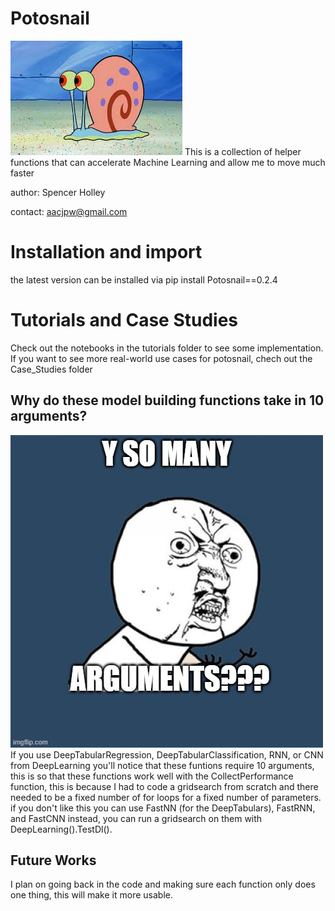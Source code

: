 # Potosnail

<img src="Images/download.jpg/">
This is a collection of helper functions that can accelerate Machine Learning and allow me to move much faster

author: Spencer Holley

contact: aacjpw@gmail.com

# Installation and import 

the latest version can be installed via pip install Potosnail==0.2.4

# Tutorials and Case Studies
Check out the notebooks in the tutorials folder to see some implementation. If you want to see more real-world use cases for potosnail, chech out the Case_Studies folder

## Why do these model building functions take in 10 arguments?
<img src="Images/4tqs0v.jpg/">
If you use DeepTabularRegression, DeepTabularClassification, RNN, or CNN from DeepLearning you'll notice that these funtions require 10 arguments, this is so that these functions work well with the CollectPerformance function, this is because I had to code a gridsearch from scratch and there needed to be a fixed number of for loops for a fixed number of parameters. if you don't like this you can use FastNN (for the DeepTabulars), FastRNN, and FastCNN instead, you can run a gridsearch on them with DeepLearning().TestDl().


## Future Works
I plan on going back in the code and making sure each function only does one thing, this will make it more usable.
